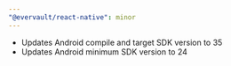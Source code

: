 ```yaml
---
"@evervault/react-native": minor
---
```


- Updates Android compile and target SDK version to 35
- Updates Android minimum SDK version to 24
